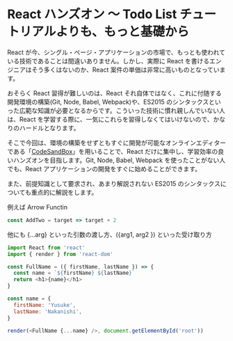 # React ハンズオン 〜 Todo List チュートリアルよりも、もっと基礎から

React が今、シングル・ページ・アプリケーションの市場で、もっとも使われている技術であることは間違いありません。しかし、実際に React を書けるエンジニアはそう多くはないのか、React 案件の単価は非常に高いものとなっています。

おそらく React 習得が難しいのは、React それ自体ではなく、これに付随する開発環境の構築(Git, Node, Babel, Webpack)や、ES2015 のシンタックスといった広範な知識が必要となるからです。こういった技術に慣れ親しんでいない人は、React を学習する際に、一気にこれらを習得しなくてはいけないので、かなりのハードルとなります。

そこで今回は、環境の構築をせずともすぐに開発が可能なオンラインエディターである「[CodeSandBox](https://codesandbox.io/)」を用いることで、React だけに集中し、学習効率の良いハンズオンを目指します。Git, Node, Babel, Webpack を使ったことがない人でも、React アプリケーションの開発をすぐに始めることができます。

また、前提知識として要求され、あまり解説されない ES2015 のシンタックスについても重点的に解説をします。

例えば Arrow Functin
```javascript
const AddTwo = target => target + 2 
```

他にも {...arg} といった引数の渡し方、({arg1, arg2 }) といった受け取り方
```javascript
import React from 'react'
import { render } from 'react-dom'

const FullName = ({ firstName, lastName }) => {
  const name = `${firstName} ${lastName}`
  return <h1>{name}</h1>
}

const name = {
  firstName: 'Yusuke',
  lastName: 'Nakanishi',
}

render(<FullName {...name} />, document.getElementById('root'))
```
